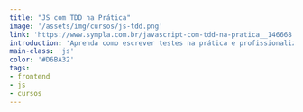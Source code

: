 ```yaml
---
title: "JS com TDD na Prática"
image: '/assets/img/cursos/js-tdd.png'
link: 'https://www.sympla.com.br/javascript-com-tdd-na-pratica__146668'
introduction: 'Aprenda como escrever testes na prática e profissionalize-se ainda mais para o mercado.'
main-class: 'js'
color: '#D6BA32'
tags:
- frontend
- js
- cursos
---
```

